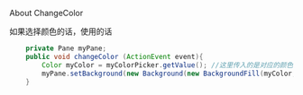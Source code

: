 About ChangeColor

如果选择颜色的话，使用的话

~~~ java
    private Pane myPane;
    public void changeColor (ActionEvent event){
        Color myColor = myColorPicker.getValue(); //这里传入的是对应的颜色
        myPane.setBackground(new Background(new BackgroundFill(myColor, null, null))); //这里是对背景颜色进行设置。
    }
~~~

